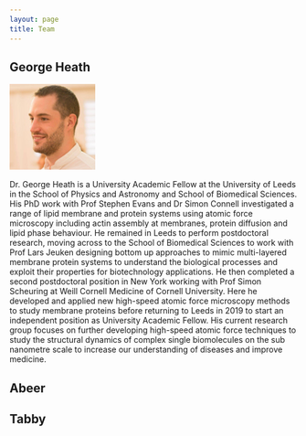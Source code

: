 ```yaml
---
layout: page
title: Team
---
```


## George Heath

<img src="/assets/img/george.jpg" alt="george" width="150"/>

Dr. George Heath is a University Academic Fellow at the University of Leeds in the School of Physics and Astronomy and School of Biomedical Sciences. His PhD work with Prof Stephen Evans and Dr Simon Connell investigated a range of lipid membrane and protein systems using atomic force microscopy including actin assembly at membranes, protein diffusion and lipid phase behaviour. He remained in Leeds to perform postdoctoral research, moving across to the School of Biomedical Sciences to work with Prof Lars Jeuken designing bottom up approaches to mimic multi-layered membrane protein systems to understand the biological processes and exploit their properties for biotechnology applications. He then completed a second postdoctoral position in New York working with Prof Simon Scheuring at Weill Cornell Medicine of Cornell University. Here he developed and applied new high-speed atomic force microscopy methods to study membrane proteins before returning to Leeds in 2019 to start an independent position as University Academic Fellow. His current research group focuses on further developing high-speed atomic force techniques to study the structural dynamics of complex single biomolecules on the sub nanometre scale to increase our understanding of diseases and improve medicine.

## Abeer

## Tabby
